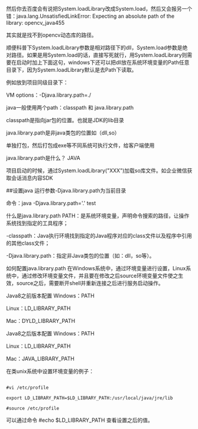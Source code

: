  

然后你去百度会有说把System.loadLibrary改成System.load，然后又会报另一个错：java.lang.UnsatisfiedLinkError: Expecting an absolute path of the library: opencv_java455

其实就是找不到opencv动态库的路径。

顺便科普下System.loadLibrary参数是相对路径下的dll，System.load参数是绝对路径。如果是用System.load的话，直接写死就行，用System.loadLibrary则需要在启动时加上下面这句，windows下还可以把dll放在系统环境变量的Path任意目录下，因为System.loadLibrary默认是去Path下读取。

例如放到项目同级目录下：

VM options：-Djava.library.path=./


java一般使用两个path：classpath 和 java.library.path

classpath是指向jar包的位置。也就是JDK的lib目录

java.library.path是非java类包的位置如（dll,so）



单独打包，然后打包成exe等不同系统可执行文件，给客户端使用









java.library.path是什么？
JAVA

项目启动的时候，通过System.loadLibrary("XXX")加载so库文件。如企业微信获取会话消息内容SDK

##设置java 运行参数-Djava.library.path为当前目录

命令：java -Djava.library.path='.' test



什么是java.library.path
PATH：是系统环境变量，声明命令搜索的路径，让操作系统找到指定的工具程序；

-classpath：Java执行环境找到指定的Java程序对应的class文件以及程序中引用的其他class文件；

-Djava.library.path：指定非Java类包的位置（如：dll，so等）。

如何配置java.library.path
在Windows系统中，通过环境变量进行设置，Linux系统中，通过修改环境变量文件，并且要在修改之后source环境变量文件使之生效，source之后，需要断开shell并重新连接之后进行服务启动操作。

Java8之前版本配置
Windows：PATH

Linux：LD_LIBRARY_PATH

Mac：DYLD_LIBRARY_PATH

Java8之后版本配置
Windows：PATH

Linux：LD_LIBRARY_PATH

Mac：JAVA_LIBRARY_PATH

在类unix系统中设置环境变量的例子：

```

#vi /etc/profile

export LD_LIBRARY_PATH=$LD_LIBRARY_PATH:/usr/local/java/jre/lib

#source /etc/profile

```

可以通过命令 #echo $LD_LIBRARY_PATH 查看设置之后的值。

